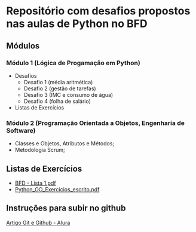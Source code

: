 # Repositório com desafios propostos nas aulas de Python no BFD

## Módulos
### Módulo 1 (Lógica de Progamação em Python)
* Desafios
  * Desafio 1 (média aritmética)
  * Desafio 2 (gestão de tarefas)
  * Desafio 3 (IMC e consumo de água)
  * Desafio 4 (folha de salário)
* Listas de Exercícios
### Módulo 2 (Programação Orientada a Objetos, Engenharia de Software)
* Classes e Objetos, Atributos e Métodos;
* Metodologia Scrum;


## Listas de Exercícios
* [BFD - Lista 1.pdf](https://github.com/user-attachments/files/21920138/BFD.-.Lista.1.pdf)
* [Python_OO_Exercicios_escrito.pdf](https://github.com/user-attachments/files/22275291/Python_OO_Exercicios_escrito.pdf)

## Instruções para subir no github
[Artigo Git e Github - Alura](https://www.alura.com.br/artigos/o-que-e-git-github?utm_term=&utm_campaign=topo-aon-search-gg-dsa-artigos_conteudos&utm_source=google&utm_medium=cpc&campaign_id=11384329873_164068945139_703934879696&utm_id=11384329873_164068945139_703934879696&hsa_acc=7964138385&hsa_cam=topo-aon-search-gg-dsa-artigos_conteudos&hsa_grp=164068945139&hsa_ad=703934879696&hsa_src=g&hsa_tgt=aud-527303763294:dsa-1298415354460&hsa_kw=&hsa_mt=&hsa_net=google&hsa_ver=3&gad_source=1&gad_campaignid=11384329873&gbraid=0AAAAADpqZIAE1Vj3V6ZU8GZgWLfi0nqwd&gclid=EAIaIQobChMI2cesh8-ojwMVVGpIAB3OhCYnEAAYASAAEgLGsPD_BwE)

